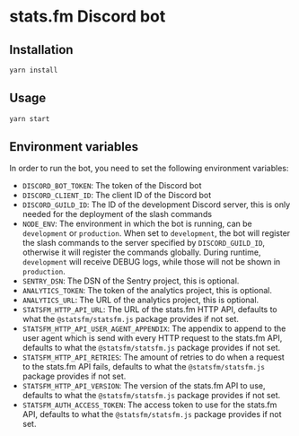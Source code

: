 # stats.fm Discord bot

## Installation

```bash
yarn install
```

## Usage

```bash
yarn start
```

## Environment variables

In order to run the bot, you need to set the following environment variables:

- `DISCORD_BOT_TOKEN`: The token of the Discord bot
- `DISCORD_CLIENT_ID`: The client ID of the Discord bot
- `DISCORD_GUILD_ID`: The ID of the development Discord server, this is only needed for the deployment of the slash commands
- `NODE_ENV`: The environment in which the bot is running, can be `development` or `production`. When set to `development`, the bot will register the slash commands to the server specified by `DISCORD_GUILD_ID`, otherwise it will register the commands globally. During runtime, `development` will receive DEBUG logs, while those will not be shown in `production`.
- `SENTRY_DSN`: The DSN of the Sentry project, this is optional.
- `ANALYTICS_TOKEN`: The token of the analytics project, this is optional.
- `ANALYTICS_URL`: The URL of the analytics project, this is optional.
- `STATSFM_HTTP_API_URL`: The URL of the stats.fm HTTP API, defaults to what the `@statsfm/statsfm.js` package provides if not set.
- `STATSFM_HTTP_API_USER_AGENT_APPENDIX`: The appendix to append to the user agent which is send with every HTTP request to the stats.fm API, defaults to what the `@statsfm/statsfm.js` package provides if not set.
- `STATSFM_HTTP_API_RETRIES`: The amount of retries to do when a request to the stats.fm API fails, defaults to what the `@statsfm/statsfm.js` package provides if not set.
- `STATSFM_HTTP_API_VERSION`: The version of the stats.fm API to use, defaults to what the `@statsfm/statsfm.js` package provides if not set.
- `STATSFM_AUTH_ACCESS_TOKEN`: The access token to use for the stats.fm API, defaults to what the `@statsfm/statsfm.js` package provides if not set.
